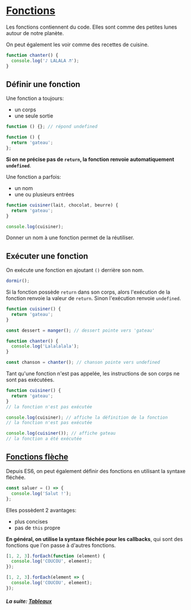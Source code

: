 # [Fonctions](https://developer.mozilla.org/fr/docs/Web/JavaScript/Guide/Fonctions)

Les fonctions contiennent du code. Elles sont comme des petites lunes autour de notre planète.

On peut également les voir comme des recettes de cuisine.

```js
function chanter() {
  console.log('♪ LALALA ♬');
}
```

## Définir une fonction

Une fonction a toujours:

- un corps
- une seule sortie

```js
function () {}; // répond undefined

function () {
  return 'gateau';
};
```

**Si on ne précise pas de `return`, la fonction renvoie automatiquement `undefined`**.

Une fonction a parfois:

- un nom
- une ou plusieurs entrées

```js
function cuisiner(lait, chocolat, beurre) {
  return 'gateau';
}

console.log(cuisiner);
```

Donner un nom à une fonction permet de la réutiliser.

## Exécuter une fonction

On exécute une fonction en ajoutant `()` derrière son nom.

```js
dormir();
```

Si la fonction possède `return` dans son corps, alors l'exécution de la fonction renvoie la valeur de `return`. Sinon l'exécution renvoie `undefined`.

```js
function cuisiner() {
  return 'gateau';
}

const dessert = manger(); // dessert pointe vers 'gateau'

function chanter() {
  console.log('Lalalalala');
}

const chanson = chanter(); // chanson pointe vers undefined
```

Tant qu'une fonction n'est pas appelée, les instructions de son corps ne sont pas exécutées.

```js
function cuisiner() {
  return 'gateau';
}
// la fonction n'est pas exécutée

console.log(cuisiner); // affiche la définition de la fonction
// la fonction n'est pas exécutée

console.log(cuisiner()); // affiche gateau
// la fonction a été exécutée
```

## [Fonctions flèche](https://developer.mozilla.org/fr/docs/Web/JavaScript/Reference/Fonctions/Fonctions_fl%C3%A9ch%C3%A9es)

Depuis ES6, on peut également définir des fonctions en utilisant la syntaxe fléchée.

```js
const saluer = () => {
  console.log('Salut !');
};
```

Elles possèdent 2 avantages:

- plus concises
- pas de `this` propre

**En général, on utilise la syntaxe fléchée pour les callbacks**, qui sont des fonctions que l'on passe à d'autres fonctions.

```js
[1, 2, 3].forEach(function (element) {
  console.log('COUCOU', element);
});

[1, 2, 3].forEach(element => {
  console.log('COUCOU', element);
});
```

#### _La suite: [Tableaux](./2-3_arrays.md)_
